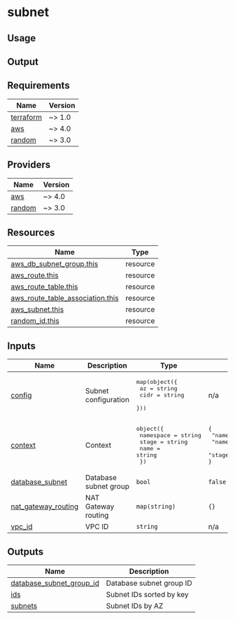 # subnet

## Usage

## Output

<!-- BEGIN_TF_DOCS -->
## Requirements

| Name | Version |
|------|---------|
| <a name="requirement_terraform"></a> [terraform](#requirement\_terraform) | ~> 1.0 |
| <a name="requirement_aws"></a> [aws](#requirement\_aws) | ~> 4.0 |
| <a name="requirement_random"></a> [random](#requirement\_random) | ~> 3.0 |

## Providers

| Name | Version |
|------|---------|
| <a name="provider_aws"></a> [aws](#provider\_aws) | ~> 4.0 |
| <a name="provider_random"></a> [random](#provider\_random) | ~> 3.0 |

## Resources

| Name | Type |
|------|------|
| [aws_db_subnet_group.this](https://registry.terraform.io/providers/hashicorp/aws/latest/docs/resources/db_subnet_group) | resource |
| [aws_route.this](https://registry.terraform.io/providers/hashicorp/aws/latest/docs/resources/route) | resource |
| [aws_route_table.this](https://registry.terraform.io/providers/hashicorp/aws/latest/docs/resources/route_table) | resource |
| [aws_route_table_association.this](https://registry.terraform.io/providers/hashicorp/aws/latest/docs/resources/route_table_association) | resource |
| [aws_subnet.this](https://registry.terraform.io/providers/hashicorp/aws/latest/docs/resources/subnet) | resource |
| [random_id.this](https://registry.terraform.io/providers/hashicorp/random/latest/docs/resources/id) | resource |

## Inputs

| Name | Description | Type | Default | Required |
|------|-------------|------|---------|:--------:|
| <a name="input_config"></a> [config](#input\_config) | Subnet configuration | <pre>map(object({<br>    az   = string<br>    cidr = string<br>  }))</pre> | n/a | yes |
| <a name="input_context"></a> [context](#input\_context) | Context | <pre>object({<br>    namespace = string<br>    stage     = string<br>    name      = string<br>  })</pre> | <pre>{<br>  "name": "default",<br>  "namespace": "default",<br>  "stage": "default"<br>}</pre> | no |
| <a name="input_database_subnet"></a> [database\_subnet](#input\_database\_subnet) | Database subnet group | `bool` | `false` | no |
| <a name="input_nat_gateway_routing"></a> [nat\_gateway\_routing](#input\_nat\_gateway\_routing) | NAT Gateway routing | `map(string)` | `{}` | no |
| <a name="input_vpc_id"></a> [vpc\_id](#input\_vpc\_id) | VPC ID | `string` | n/a | yes |

## Outputs

| Name | Description |
|------|-------------|
| <a name="output_database_subnet_group_id"></a> [database\_subnet\_group\_id](#output\_database\_subnet\_group\_id) | Database subnet group ID |
| <a name="output_ids"></a> [ids](#output\_ids) | Subnet IDs sorted by key |
| <a name="output_subnets"></a> [subnets](#output\_subnets) | Subnet IDs by AZ |
<!-- END_TF_DOCS -->